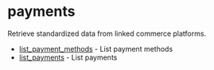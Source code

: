 # payments

Retrieve standardized data from linked commerce platforms.


* [list_payment_methods](listpaymentmethods.md) - List payment methods
* [list_payments](listpayments.md) - List payments